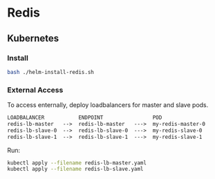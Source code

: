 # Redis

## Kubernetes

### Install

```bash
bash ./helm-install-redis.sh
```

### External Access

To access enternally, deploy loadbalancers for master and slave pods.

```txt
LOADBALANCER           ENDPOINT                POD
redis-lb-master   -->  redis-lb-master   --->  my-redis-master-0
redis-lb-slave-0  -->  redis-lb-slave-0  --->  my-redis-slave-0
redis-lb-slave-1  -->  redis-lb-slave-1  --->  my-redis-slave-1
```

Run:

```bash
kubectl apply --filename redis-lb-master.yaml
kubectl apply --filename redis-lb-slave.yaml
```

